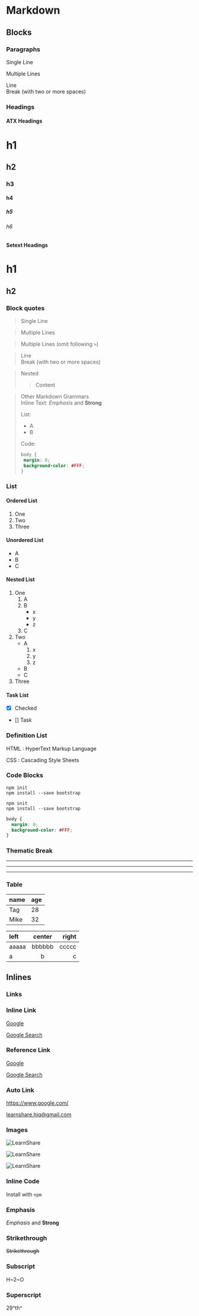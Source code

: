 # Markdown

## Blocks

### Paragraphs

Single Line

Multiple
Lines

Line  
Break (with two or more spaces)

### Headings

#### ATX Headings

# h1

## h2

### h3

#### h4

##### h5

###### h6

#### Setext Headings

h1
====

h2
----

### Block quotes

>Single Line

>Multiple
>Lines

>Multiple
Lines (omit following `>`)

>Line  
>Break (with two or more spaces)

>Nested
>>Content

>Other Markdown Grammars  
>Inline Text: *Emphasis* and **Strong**
>
>List:  
>+ A
>+ B
>
>Code:  
>```css
>body {
>  margin: 0;
>  background-color: #FFF;
>}
>```

### List

#### Ordered List

1. One
2. Two
3. Three

#### Unordered List

+ A
+ B
+ C

#### Nested List

1. One
    1. A
    2. B
        + x
        + y
        + z
    3. C
2. Two
    + A
        1. x
        2. y
        3. z
    + B
    + C
3. Three

#### Task List

- [x] Checked
- [] Task

### Definition List

HTML
: HyperText Markup Language

CSS
: Cascading Style Sheets

### Code Blocks

    npm init
    npm install --save bootstrap

```
npm init
npm install --save bootstrap
```

```css
body {
  margin: 0;
  background-color: #FFF;
}
```

### Thematic Break

***
---
___

### Table

name | age
---- | ---
Tag | 28
Mike |  32

| left  | center | right |
| :---- | :----: | ----: |
| aaaaa | bbbbbb | ccccc |
| a     | b      | c     |

## Inlines

### Links

### Inline Link

[Google](https://www.google.com/)

[Google Search](https://www.google.com/ 'Google Search')

### Reference Link

[Google][google-url]

[google-url]: https://www.google.com/

[Google Search][google-search]

[google-search]: https://www.google.com/ 'Google Search'

### Auto Link

<https://www.google.com/>

<learnshare.hjq@gmail.com>

### Images

![LearnShare](https://avatars2.githubusercontent.com/u/3265208?v=3&s=100 "LearnShare")

![LearnShare][github-url]

[github-url]: https://avatars2.githubusercontent.com/u/3265208?v=3&s=100 "LearnShare"

![LearnShare](404 "LearnShare")

### Inline Code

Install with `npm`

### Emphasis

*Emphasis* and **Strong**

### Strikethrough

~~Strikethrough~~

### Subscript

H~2~O

### Superscript

29^th^
